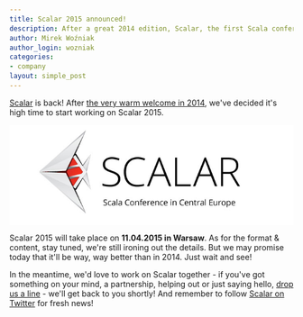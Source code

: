 ```yaml
---
title: Scalar 2015 announced!
description: After a great 2014 edition, Scalar, the first Scala conference in Central comes back in 2015!
author: Mirek Woźniak
author_login: wozniak
categories:
- company
layout: simple_post
---
```


[Scalar](http://scalar-conf.com) is back! After [the very warm welcome in 2014](http://softwaremill.com/scalar-summary), we've decided it's high time to start working on Scalar 2015. 

<div style="width:100%; text-align:center">
<a href="http://scalar-conf.com"><img src="/img/uploads/2014/10/scalar-logo.png"  align="center"/></a>
</div>

Scalar 2015 will take place on **11.04.2015 in Warsaw**. As for the format & content, stay tuned, we're still ironing out the details. But we may promise today that it'll be way, way better than in 2014. Just wait and see!

In the meantime, we'd love to work on Scalar together - if you've got something on your mind, a partnership, helping out or just saying hello, [drop us a line](mailto:hello@scalar-conf.com) - we'll get back to you shortly! And remember to follow [Scalar on Twitter](https://twitter.com/scalarconf) for fresh news!